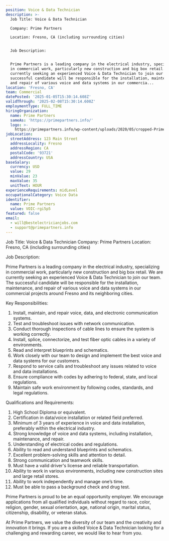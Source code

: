 ```yaml
---
position: Voice & Data Technician
description: >-
  Job Title: Voice & Data Technician

  Company: Prime Partners

  Location: Fresno, CA (including surrounding cities)


  Job Description:


  Prime Partners is a leading company in the electrical industry, specializing
  in commercial work, particularly new construction and big box retail. We are
  currently seeking an experienced Voice & Data Technician to join our team. The
  successful candidate will be responsible for the installation, maintenance,
  and repair of various voice and data systems in our commercia...
location: 'Fresno, CA'
team: Commercial
datePosted: '2025-01-05T15:30:14.608Z'
validThrough: '2025-02-08T15:30:14.608Z'
employmentType: FULL_TIME
hiringOrganization:
  name: Prime Partners
  sameAs: 'https://primepartners.info/'
  logo: >-
    https://primepartners.info/wp-content/uploads/2020/05/cropped-Prime-Partners-Logo-NO-BG-1-1.png
jobLocation:
  streetAddress: 123 Main Street
  addressLocality: Fresno
  addressRegion: CA
  postalCode: '93721'
  addressCountry: USA
baseSalary:
  currency: USD
  value: 29
  minValue: 23
  maxValue: 35
  unitText: HOUR
experienceRequirements: midLevel
occupationalCategory: Voice Data
identifier:
  name: Prime Partners
  value: VOIC-rgi5p5
featured: false
email:
  - will@bestelectricianjobs.com
  - support@primepartners.info
---
```




Job Title: Voice & Data Technician
Company: Prime Partners
Location: Fresno, CA (including surrounding cities)

Job Description:

Prime Partners is a leading company in the electrical industry, specializing in commercial work, particularly new construction and big box retail. We are currently seeking an experienced Voice & Data Technician to join our team. The successful candidate will be responsible for the installation, maintenance, and repair of various voice and data systems in our commercial projects around Fresno and its neighboring cities.

Key Responsibilities:

1. Install, maintain, and repair voice, data, and electronic communication systems. 
2. Test and troubleshoot issues with network communication. 
3. Conduct thorough inspections of cable lines to ensure the system is working correctly. 
4. Install, splice, connectorize, and test fiber optic cables in a variety of environments.
5. Read and interpret blueprints and schematics. 
6. Work closely with our team to design and implement the best voice and data systems for our customers. 
7. Respond to service calls and troubleshoot any issues related to voice and data installations. 
8. Ensure compliance with codes by adhering to federal, state, and local regulations. 
9. Maintain safe work environment by following codes, standards, and legal regulations.

Qualifications and Requirements:

1. High School Diploma or equivalent. 
2. Certification in data/voice installation or related field preferred. 
3. Minimum of 3 years of experience in voice and data installation, preferably within the electrical industry. 
4. Strong knowledge of voice and data systems, including installation, maintenance, and repair. 
5. Understanding of electrical codes and regulations. 
6. Ability to read and understand blueprints and schematics. 
7. Excellent problem-solving skills and attention to detail. 
8. Strong communication and teamwork skills. 
9. Must have a valid driver's license and reliable transportation. 
10. Ability to work in various environments, including new construction sites and large retail stores. 
11. Ability to work independently and manage one’s time. 
12. Must be able to pass a background check and drug test.

Prime Partners is proud to be an equal opportunity employer. We encourage applications from all qualified individuals without regard to race, color, religion, gender, sexual orientation, age, national origin, marital status, citizenship, disability, or veteran status.

At Prime Partners, we value the diversity of our team and the creativity and innovation it brings. If you are a skilled Voice & Data Technician looking for a challenging and rewarding career, we would like to hear from you.
